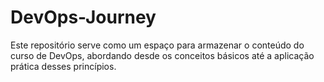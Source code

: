 # DevOps-Journey
Este repositório serve como um espaço para armazenar o conteúdo do curso de DevOps, abordando desde os conceitos básicos até a aplicação prática desses princípios.
